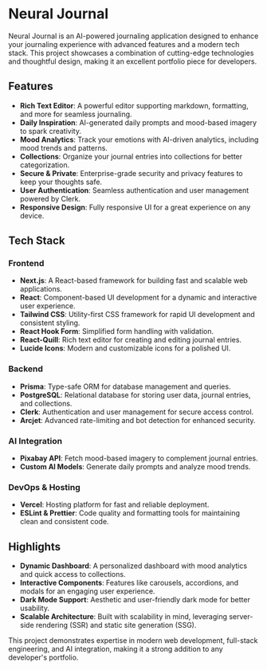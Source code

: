# Neural Journal

Neural Journal is an AI-powered journaling application designed to enhance your journaling experience with advanced features and a modern tech stack. This project showcases a combination of cutting-edge technologies and thoughtful design, making it an excellent portfolio piece for developers.

## Features

- **Rich Text Editor**: A powerful editor supporting markdown, formatting, and more for seamless journaling.
- **Daily Inspiration**: AI-generated daily prompts and mood-based imagery to spark creativity.
- **Mood Analytics**: Track your emotions with AI-driven analytics, including mood trends and patterns.
- **Collections**: Organize your journal entries into collections for better categorization.
- **Secure & Private**: Enterprise-grade security and privacy features to keep your thoughts safe.
- **User Authentication**: Seamless authentication and user management powered by Clerk.
- **Responsive Design**: Fully responsive UI for a great experience on any device.

## Tech Stack

### Frontend
- **Next.js**: A React-based framework for building fast and scalable web applications.
- **React**: Component-based UI development for a dynamic and interactive user experience.
- **Tailwind CSS**: Utility-first CSS framework for rapid UI development and consistent styling.
- **React Hook Form**: Simplified form handling with validation.
- **React-Quill**: Rich text editor for creating and editing journal entries.
- **Lucide Icons**: Modern and customizable icons for a polished UI.

### Backend
- **Prisma**: Type-safe ORM for database management and queries.
- **PostgreSQL**: Relational database for storing user data, journal entries, and collections.
- **Clerk**: Authentication and user management for secure access control.
- **Arcjet**: Advanced rate-limiting and bot detection for enhanced security.

### AI Integration
- **Pixabay API**: Fetch mood-based imagery to complement journal entries.
- **Custom AI Models**: Generate daily prompts and analyze mood trends.

### DevOps & Hosting
- **Vercel**: Hosting platform for fast and reliable deployment.
- **ESLint & Prettier**: Code quality and formatting tools for maintaining clean and consistent code.

## Highlights

- **Dynamic Dashboard**: A personalized dashboard with mood analytics and quick access to collections.
- **Interactive Components**: Features like carousels, accordions, and modals for an engaging user experience.
- **Dark Mode Support**: Aesthetic and user-friendly dark mode for better usability.
- **Scalable Architecture**: Built with scalability in mind, leveraging server-side rendering (SSR) and static site generation (SSG).

This project demonstrates expertise in modern web development, full-stack engineering, and AI integration, making it a strong addition to any developer's portfolio.
